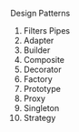 Design Patterns

1. Filters Pipes
2. Adapter
3. Builder
4. Composite
5. Decorator
6. Factory
7. Prototype
8. Proxy
9. Singleton
10. Strategy
